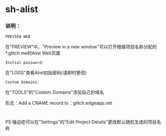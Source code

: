 # sh-alist

### 说明：

`PREVIEW WEB`

在"PREVIEW"中，"Preview in a new window"可以打开根据项目名称分配的*.glitch.me的Alist Web页面



```
Initial password:
```

在"LOGS"查看Alist初始密码(请即时更改)



`Costom Domains:`

在"TOOLS"的"Costom Domains"添加自己的域名

形式：Add a CNAME record to：glitch.edgeapp.net

#

PS:强迫症可以在"Settings"的"Edit Project Details"更改默认随机生成的项目名称
